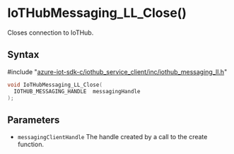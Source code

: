 # IoTHubMessaging_LL_Close()

Closes connection to IoTHub.

## Syntax

\#include "[azure-iot-sdk-c/iothub_service_client/inc/iothub_messaging_ll.h](../iot-c-ref-iothub-messaging-ll-h.md)"  
```C
void IoTHubMessaging_LL_Close(
  IOTHUB_MESSAGING_HANDLE  messagingHandle
);
```

## Parameters
* `messagingClientHandle` The handle created by a call to the create function.


